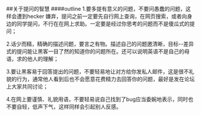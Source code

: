 ##关于提问的智慧
####outline
1.要多提有意义的问题，不要问愚蠢的问题，这样会遭到hecker 嫌弃，提问之前一定要先自行网上查询，在网页搜索，或者向身边的同学提问，不行在在网上求助。一定要是经过你思考的问题而不是傻瓜式的提问；

2.话少而精，精确的描述问题，要言之有物。描述自己的问题邀清晰，目标--差异式的提问能让黑客一目了然的知道你的问题所在。还可以说明英语不是自己的母语，求的他人的理解；

3.要让黑客易于回答提出的问题，不要轻易地让对方给你发私人邮件，这是很不礼貌的行为，通常他人看到后也不会愿意花费精力去回答你的问题，最好是发在论坛上大家共同讨论；

4.在网上要谨慎、礼貌用语，不要轻易说自己找到了bug应当委婉地表示，同时也不要自轻，低声下气，这样同样会引起别人反感。